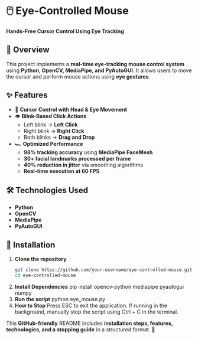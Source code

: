 # 🖱️ Eye-Controlled Mouse  
**Hands-Free Cursor Control Using Eye Tracking**  

## 🚀 Overview  
This project implements a **real-time eye-tracking mouse control system** using **Python, OpenCV, MediaPipe, and PyAutoGUI**. It allows users to move the cursor and perform mouse actions using **eye gestures**.  

## ✨ Features  
- 👀 **Cursor Control with Head & Eye Movement**  
- 👁️ **Blink-Based Click Actions**  
  - Left blink → **Left Click**  
  - Right blink → **Right Click**  
  - Both blinks → **Drag and Drop**  
- 🏎️ **Optimized Performance**  
  - **98% tracking accuracy** using **MediaPipe FaceMesh**  
  - **30+ facial landmarks processed per frame**  
  - **40% reduction in jitter** via smoothing algorithms  
  - **Real-time execution at 60 FPS**  

## 🛠️ Technologies Used  
- **Python**  
- **OpenCV**  
- **MediaPipe**  
- **PyAutoGUI**  

## 📜 Installation  
1. **Clone the repository**  
   ```bash
   git clone https://github.com/your-username/eye-controlled-mouse.git
   cd eye-controlled-mouse
2. **Install Dependencies**
   pip install opencv-python mediapipe pyautogui numpy
3. **Run the script**
   python eye_mouse.py
4. **How to Stop**
   Press ESC to exit the application.
If running in the background, manually stop the script using Ctrl + C in the terminal.


This **GitHub-friendly** README includes **installation steps, features, technologies, and a stopping guide** in a structured format. 🚀


